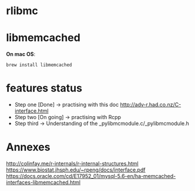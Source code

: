 # rlibmc

# libmemcached
**On mac OS**:
```
brew install libmemcached
```

# features status
- Step one [Done] -> practising with this doc http://adv-r.had.co.nz/C-interface.html
- Step two [On going] -> practising with Rcpp
- Step third -> Understanding of the _pylibmcmodule.c/_pylibmcmodule.h

# Annexes
http://colinfay.me/r-internals/r-internal-structures.html
https://www.biostat.jhsph.edu/~rpeng/docs/interface.pdf
https://docs.oracle.com/cd/E17952_01/mysql-5.6-en/ha-memcached-interfaces-libmemcached.html